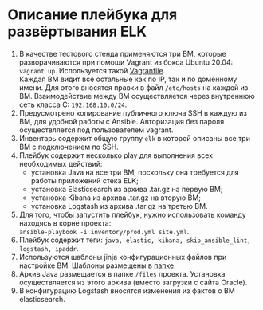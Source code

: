 # Описание плейбука для развёртывания ELK

1. В качестве тестового стенда применяются три ВМ, которые разворачиваются при помощи Vagrant из бокса Ubuntu 20.04: `vagrant up`. Используется такой [Vagranfile](https://github.com/Protosuv/devops-netology/blob/master/myansible/playbook2/ELK/Vagrantfile).  
Каждая ВМ видит все остальные как по IP, так и по доменному имени. Для этого вносятся правки в файл `/etc/hosts` на каждой из ВМ. Взаимодействие между ВМ осуществляется через внутреннюю сеть класса C: `192.168.10.0/24`.
2. Предусмотрено копирование публичного ключа SSH в каждую из ВМ, для удобной работы с Ansible. Авторизация без пароля осуществляется под пользователем vagrant.
3. Инвентарь содержит общую группу `elk` в которой описаны все три ВМ с подключением по SSH.
4. Плейбук содержит несколько play для выполнения всех необходимых действий:
   - установка Java на все три ВМ, поскольку она требуется для работы приложений стека ELK;
   - установка Elasticsearch из архива .tar.gz на первую ВМ;
   - установка Kibana из архива .tar.gz на вторую ВМ;
   - установка Logstash из архива .tar.gz на третью ВМ.
5. Для того, чтобы запустить плейбук, нужно использовать команду находясь в корне проекта:  
   `ansible-playbook -i inventory/prod.yml site.yml`.
6. Плейбук содержит теги: `java, elastic, kibana, skip_ansible_lint, logstash, ipaddr`.
7. Используются шаблоны jinja конфигурационных файлов при настройке ВМ. Шаблоны размещены в [папке](https://github.com/Protosuv/devops-netology/tree/master/myansible/playbook2/templates). 
8. Архив Java размещается в папке `/files` проекта. Установка осуществляется из этого архива (вместо загрузки с сайта Oracle).
9. В конфигурацию Logstash вносятся изменения из фактов о ВМ elasticsearch.  